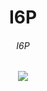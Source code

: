<h1 align="center">I6P</h1>
<h6 align="center">I6P</h6>

###

<div align="center">
  <img src="https://profile-counter.glitch.me/ii6p/count.svg?"  />
</div>

###
